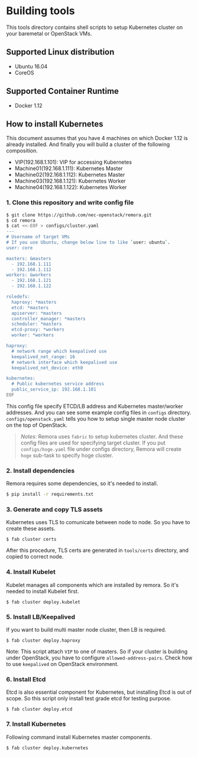 # Building tools

This tools directory contains shell scripts to setup Kubernetes cluster
on your baremetal or OpenStack VMs.

## Supported Linux distribution

-   Ubuntu 16.04
-   CoreOS

## Supported Container Runtime

-   Docker 1.12

## How to install Kubernetes

This document assumes that you have 4 machines on which Docker 1.12 is
already installed. And finally you will build a cluster of the following
composition.

-   VIP(192.168.1.101): VIP for accessing Kubernetes
-   Machine01(192.168.1.111): Kubernetes Master
-   Machine02(192.168.1.112): Kubernetes Master
-   Machine03(192.168.1.121): Kubernetes Worker
-   Machine04(192.168.1.122): Kubernetes Worker

### 1. Clone this repository and write config file

```bash
$ git clone https://github.com/nec-openstack/remora.git
$ cd remora
$ cat <<-EOF > configs/cluster.yaml
---
# Username of target VMs
# If you use Ubuntu, change below line to like `user: ubuntu`.
user: core

masters: &masters
  - 192.168.1.111
  - 192.168.1.112
workers: &workers
  - 192.168.1.121
  - 192.168.1.122

roledefs:
  haproxy: *masters
  etcd: *masters
  apiserver: *masters
  controller_manager: *masters
  scheduler: *masters
  etcd-proxy: *workers
  worker: *workers

haproxy:
  # network range which keepalived use
  keepalived_net_range: 16
  # network interface which keepalived use
  keepalived_net_device: eth0

kubernetes:
  # Public kubernetes service address
  public_service_ip: 192.168.1.101
EOF
```

This config file specify ETCD/LB address and Kubernetes master/worker
addresses. And you can see some example config files in `configs` directory.
`configs/openstack.yaml` tells you how to setup single master node cluster
on the top of OpenStack.

> *Notes*: Remora uses `fabric` to setup kubernetes cluster. And these config
> files are used for specifying target cluster.
> If you put `configs/hoge.yaml` file under configs directory, Remora will
> create `hoge` sub-task to specify hoge cluster.

### 2. Install dependencies

Remora requires some dependencies, so it's needed to install.

```bash
$ pip install -r requirements.txt
```

### 3. Generate and copy TLS assets

Kubernetes uses TLS to comunicate between node to node. So you have to
create these assets.

    $ fab cluster certs

After this procedure, TLS certs are generated in `tools/certs` directory, and
copied to correct node.

### 4. Install Kubelet

Kubelet manages all components which are installed by remora. So it's needed
to install Kubelet first.

    $ fab cluster deploy.kubelet

### 5. Install LB/Keepalived

If you want to build multi master node cluster, then LB is required.

    $ fab cluster deploy.haproxy

Note: This script attach `VIP` to one of masters. So if your cluster is
building under OpenStack, you have to configure `allowed-address-pairs`.
Check how to use `keepalived` on OpenStack environment.

### 6. Install Etcd

Etcd is also essential component for Kubernetes, but installing Etcd is
out of scope. So this script only install test grade etcd for testing
purpose.

    $ fab cluster deploy.etcd

### 7. Install Kubernetes

Following command install Kubernetes master components.

    $ fab cluster deploy.kubernetes
